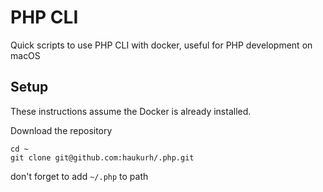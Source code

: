 # PHP CLI

Quick scripts to use PHP CLI with docker, useful for PHP development on macOS

## Setup

These instructions assume the Docker is already installed.

Download the repository

```shell
cd ~
git clone git@github.com:haukurh/.php.git
```

don't forget to add `~/.php` to path
